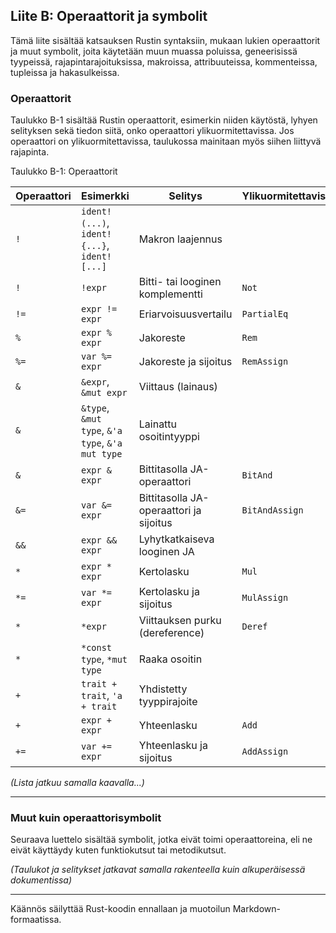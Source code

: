 ## Liite B: Operaattorit ja symbolit

Tämä liite sisältää katsauksen Rustin syntaksiin, mukaan lukien operaattorit ja muut symbolit, joita käytetään muun muassa poluissa, geneerisissä tyypeissä, rajapintarajoituksissa, makroissa, attribuuteissa, kommenteissa, tupleissa ja hakasulkeissa.

### Operaattorit

Taulukko B-1 sisältää Rustin operaattorit, esimerkin niiden käytöstä, lyhyen selityksen sekä tiedon siitä, onko operaattori ylikuormitettavissa. Jos operaattori on ylikuormitettavissa, taulukossa mainitaan myös siihen liittyvä rajapinta.

<span class="caption">Taulukko B-1: Operaattorit</span>

| Operaattori | Esimerkki | Selitys | Ylikuormitettavissa? |
| ------------ | ----------- | ----------- | -------------------- |
| `!` | `ident!(...)`, `ident!{...}`, `ident![...]` | Makron laajennus | |
| `!` | `!expr` | Bitti- tai looginen komplementti | `Not` |
| `!=` | `expr != expr` | Eriarvoisuusvertailu | `PartialEq` |
| `%` | `expr % expr` | Jakoreste | `Rem` |
| `%=` | `var %= expr` | Jakoreste ja sijoitus | `RemAssign` |
| `&` | `&expr`, `&mut expr` | Viittaus (lainaus) | |
| `&` | `&type`, `&mut type`, `&'a type`, `&'a mut type` | Lainattu osoitintyyppi | |
| `&` | `expr & expr` | Bittitasolla JA-operaattori | `BitAnd` |
| `&=` | `var &= expr` | Bittitasolla JA-operaattori ja sijoitus | `BitAndAssign` |
| `&&` | `expr && expr` | Lyhytkatkaiseva looginen JA | |
| `*` | `expr * expr` | Kertolasku | `Mul` |
| `*=` | `var *= expr` | Kertolasku ja sijoitus | `MulAssign` |
| `*` | `*expr` | Viittauksen purku (dereference) | `Deref` |
| `*` | `*const type`, `*mut type` | Raaka osoitin | |
| `+` | `trait + trait`, `'a + trait` | Yhdistetty tyyppirajoite | |
| `+` | `expr + expr` | Yhteenlasku | `Add` |
| `+=` | `var += expr` | Yhteenlasku ja sijoitus | `AddAssign` |

_(Lista jatkuu samalla kaavalla...)_

---

### Muut kuin operaattorisymbolit

Seuraava luettelo sisältää symbolit, jotka eivät toimi operaattoreina, eli ne eivät käyttäydy kuten funktiokutsut tai metodikutsut.

_(Taulukot ja selitykset jatkavat samalla rakenteella kuin alkuperäisessä dokumentissa)_

---

Käännös säilyttää Rust-koodin ennallaan ja muotoilun Markdown-formaatissa.

